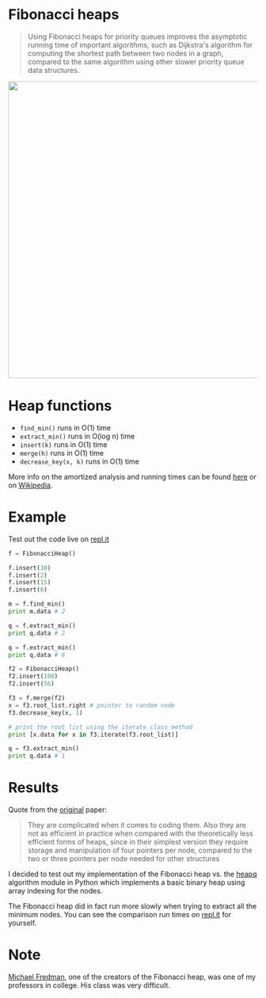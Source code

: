 # Fibonacci heaps

> Using Fibonacci heaps for priority queues improves the asymptotic running time of important algorithms, such as Dijkstra's algorithm for computing the shortest path between two nodes in a graph, compared to the same algorithm using other slower priority queue data structures.

<img src="http://i.imgur.com/069fuCV.png" width="600">

# Heap functions
- `find_min()` runs in O(1) time
- `extract_min()` runs in O(log n) time
- `insert(k)` runs in O(1) time
- `merge(h)` runs in O(1) time
- `decrease_key(x, k)` runs in O(1) time

More info on the amortized analysis and running times can be found [here](http://bit.ly/1ow1Clm) or on [Wikipedia](https://en.wikipedia.org/wiki/Fibonacci_heap#Summary_of_running_times).

# Example

Test out the code live on [repl.it](https://repl.it/Bouq/13)

```python
f = FibonacciHeap()

f.insert(10)
f.insert(2)
f.insert(15)
f.insert(6)

m = f.find_min()
print m.data # 2

q = f.extract_min()
print q.data # 2

q = f.extract_min()
print q.data # 6

f2 = FibonacciHeap()
f2.insert(100)
f2.insert(56)

f3 = f.merge(f2)
x = f3.root_list.right # pointer to random node
f3.decrease_key(x, 1)

# print the root list using the iterate class method
print [x.data for x in f3.iterate(f3.root_list)]

q = f3.extract_min()
print q.data # 1
```

# Results
Quote from the [original](http://www.cs.cmu.edu/~sleator/papers/pairing-heaps.pdf) paper:
> They are complicated when it comes to coding them. Also they are not as efficient in practice when compared with the theoretically less efficient forms of heaps, since in their simplest version they require storage and manipulation of four pointers per node, compared to the two or three pointers per node needed for other structures

I decided to test out my implementation of the Fibonacci heap vs. the [heapq](https://docs.python.org/2/library/heapq.html) algorithm module in Python which implements a basic binary heap using array indexing for the nodes.

The Fibonacci heap did in fact run more slowly when trying to extract all the minimum nodes. You can see the comparison run times on [repl.it](https://repl.it/BouR/9) for yourself.

# Note
[Michael Fredman](https://en.wikipedia.org/wiki/Michael_Fredman), one of the creators of the Fibonacci heap, was one of my professors in college. His class was very difficult.
